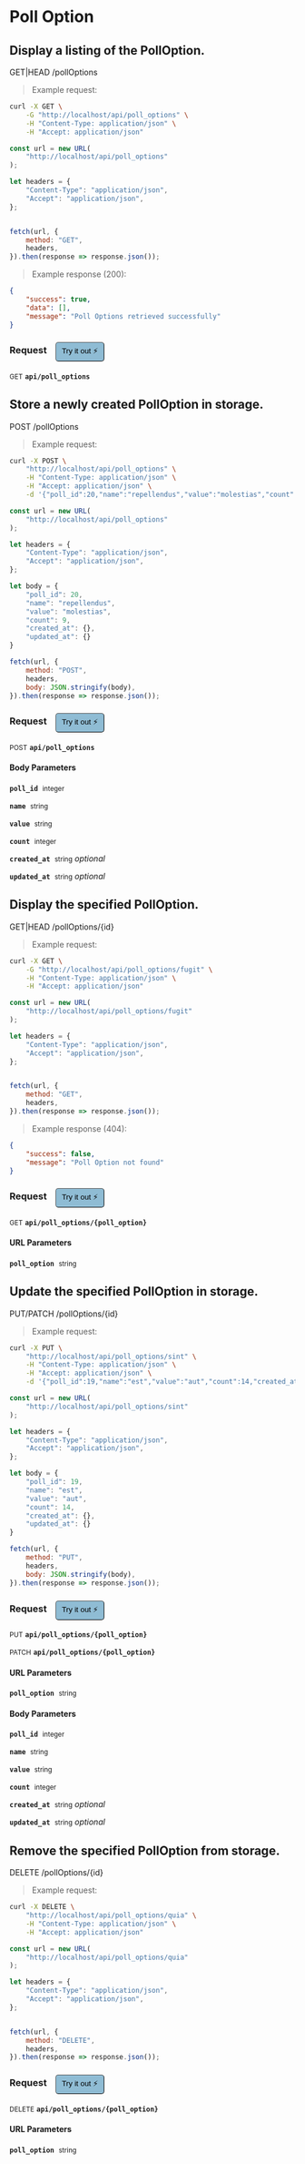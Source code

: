 # Poll Option


## Display a listing of the PollOption.


GET|HEAD /pollOptions

> Example request:

```bash
curl -X GET \
    -G "http://localhost/api/poll_options" \
    -H "Content-Type: application/json" \
    -H "Accept: application/json"
```

```javascript
const url = new URL(
    "http://localhost/api/poll_options"
);

let headers = {
    "Content-Type": "application/json",
    "Accept": "application/json",
};


fetch(url, {
    method: "GET",
    headers,
}).then(response => response.json());
```


> Example response (200):

```json
{
    "success": true,
    "data": [],
    "message": "Poll Options retrieved successfully"
}
```
<div id="execution-results-GETapi-poll_options" hidden>
    <blockquote>Received response<span id="execution-response-status-GETapi-poll_options"></span>:</blockquote>
    <pre class="json"><code id="execution-response-content-GETapi-poll_options"></code></pre>
</div>
<div id="execution-error-GETapi-poll_options" hidden>
    <blockquote>Request failed with error:</blockquote>
    <pre><code id="execution-error-message-GETapi-poll_options"></code></pre>
</div>
<form id="form-GETapi-poll_options" data-method="GET" data-path="api/poll_options" data-authed="0" data-hasfiles="0" data-headers='{"Content-Type":"application\/json","Accept":"application\/json"}' onsubmit="event.preventDefault(); executeTryOut('GETapi-poll_options', this);">
<h3>
    Request&nbsp;&nbsp;&nbsp;
        <button type="button" style="background-color: #8fbcd4; padding: 5px 10px; border-radius: 5px; border-width: thin;" id="btn-tryout-GETapi-poll_options" onclick="tryItOut('GETapi-poll_options');">Try it out ⚡</button>
    <button type="button" style="background-color: #c97a7e; padding: 5px 10px; border-radius: 5px; border-width: thin;" id="btn-canceltryout-GETapi-poll_options" onclick="cancelTryOut('GETapi-poll_options');" hidden>Cancel</button>&nbsp;&nbsp;
    <button type="submit" style="background-color: #6ac174; padding: 5px 10px; border-radius: 5px; border-width: thin;" id="btn-executetryout-GETapi-poll_options" hidden>Send Request 💥</button>
    </h3>
<p>
<small class="badge badge-green">GET</small>
 <b><code>api/poll_options</code></b>
</p>
</form>


## Store a newly created PollOption in storage.


POST /pollOptions

> Example request:

```bash
curl -X POST \
    "http://localhost/api/poll_options" \
    -H "Content-Type: application/json" \
    -H "Accept: application/json" \
    -d '{"poll_id":20,"name":"repellendus","value":"molestias","count":9,"created_at":{},"updated_at":{}}'

```

```javascript
const url = new URL(
    "http://localhost/api/poll_options"
);

let headers = {
    "Content-Type": "application/json",
    "Accept": "application/json",
};

let body = {
    "poll_id": 20,
    "name": "repellendus",
    "value": "molestias",
    "count": 9,
    "created_at": {},
    "updated_at": {}
}

fetch(url, {
    method: "POST",
    headers,
    body: JSON.stringify(body),
}).then(response => response.json());
```


<div id="execution-results-POSTapi-poll_options" hidden>
    <blockquote>Received response<span id="execution-response-status-POSTapi-poll_options"></span>:</blockquote>
    <pre class="json"><code id="execution-response-content-POSTapi-poll_options"></code></pre>
</div>
<div id="execution-error-POSTapi-poll_options" hidden>
    <blockquote>Request failed with error:</blockquote>
    <pre><code id="execution-error-message-POSTapi-poll_options"></code></pre>
</div>
<form id="form-POSTapi-poll_options" data-method="POST" data-path="api/poll_options" data-authed="0" data-hasfiles="0" data-headers='{"Content-Type":"application\/json","Accept":"application\/json"}' onsubmit="event.preventDefault(); executeTryOut('POSTapi-poll_options', this);">
<h3>
    Request&nbsp;&nbsp;&nbsp;
        <button type="button" style="background-color: #8fbcd4; padding: 5px 10px; border-radius: 5px; border-width: thin;" id="btn-tryout-POSTapi-poll_options" onclick="tryItOut('POSTapi-poll_options');">Try it out ⚡</button>
    <button type="button" style="background-color: #c97a7e; padding: 5px 10px; border-radius: 5px; border-width: thin;" id="btn-canceltryout-POSTapi-poll_options" onclick="cancelTryOut('POSTapi-poll_options');" hidden>Cancel</button>&nbsp;&nbsp;
    <button type="submit" style="background-color: #6ac174; padding: 5px 10px; border-radius: 5px; border-width: thin;" id="btn-executetryout-POSTapi-poll_options" hidden>Send Request 💥</button>
    </h3>
<p>
<small class="badge badge-black">POST</small>
 <b><code>api/poll_options</code></b>
</p>
<h4 class="fancy-heading-panel"><b>Body Parameters</b></h4>
<p>
<b><code>poll_id</code></b>&nbsp;&nbsp;<small>integer</small>  &nbsp;
<input type="number" name="poll_id" data-endpoint="POSTapi-poll_options" data-component="body" required  hidden>
<br>

</p>
<p>
<b><code>name</code></b>&nbsp;&nbsp;<small>string</small>  &nbsp;
<input type="text" name="name" data-endpoint="POSTapi-poll_options" data-component="body" required  hidden>
<br>

</p>
<p>
<b><code>value</code></b>&nbsp;&nbsp;<small>string</small>  &nbsp;
<input type="text" name="value" data-endpoint="POSTapi-poll_options" data-component="body" required  hidden>
<br>

</p>
<p>
<b><code>count</code></b>&nbsp;&nbsp;<small>integer</small>  &nbsp;
<input type="number" name="count" data-endpoint="POSTapi-poll_options" data-component="body" required  hidden>
<br>

</p>
<p>
<b><code>created_at</code></b>&nbsp;&nbsp;<small>string</small>     <i>optional</i> &nbsp;
<input type="text" name="created_at" data-endpoint="POSTapi-poll_options" data-component="body"  hidden>
<br>

</p>
<p>
<b><code>updated_at</code></b>&nbsp;&nbsp;<small>string</small>     <i>optional</i> &nbsp;
<input type="text" name="updated_at" data-endpoint="POSTapi-poll_options" data-component="body"  hidden>
<br>

</p>

</form>


## Display the specified PollOption.


GET|HEAD /pollOptions/{id}

> Example request:

```bash
curl -X GET \
    -G "http://localhost/api/poll_options/fugit" \
    -H "Content-Type: application/json" \
    -H "Accept: application/json"
```

```javascript
const url = new URL(
    "http://localhost/api/poll_options/fugit"
);

let headers = {
    "Content-Type": "application/json",
    "Accept": "application/json",
};


fetch(url, {
    method: "GET",
    headers,
}).then(response => response.json());
```


> Example response (404):

```json
{
    "success": false,
    "message": "Poll Option not found"
}
```
<div id="execution-results-GETapi-poll_options--poll_option-" hidden>
    <blockquote>Received response<span id="execution-response-status-GETapi-poll_options--poll_option-"></span>:</blockquote>
    <pre class="json"><code id="execution-response-content-GETapi-poll_options--poll_option-"></code></pre>
</div>
<div id="execution-error-GETapi-poll_options--poll_option-" hidden>
    <blockquote>Request failed with error:</blockquote>
    <pre><code id="execution-error-message-GETapi-poll_options--poll_option-"></code></pre>
</div>
<form id="form-GETapi-poll_options--poll_option-" data-method="GET" data-path="api/poll_options/{poll_option}" data-authed="0" data-hasfiles="0" data-headers='{"Content-Type":"application\/json","Accept":"application\/json"}' onsubmit="event.preventDefault(); executeTryOut('GETapi-poll_options--poll_option-', this);">
<h3>
    Request&nbsp;&nbsp;&nbsp;
        <button type="button" style="background-color: #8fbcd4; padding: 5px 10px; border-radius: 5px; border-width: thin;" id="btn-tryout-GETapi-poll_options--poll_option-" onclick="tryItOut('GETapi-poll_options--poll_option-');">Try it out ⚡</button>
    <button type="button" style="background-color: #c97a7e; padding: 5px 10px; border-radius: 5px; border-width: thin;" id="btn-canceltryout-GETapi-poll_options--poll_option-" onclick="cancelTryOut('GETapi-poll_options--poll_option-');" hidden>Cancel</button>&nbsp;&nbsp;
    <button type="submit" style="background-color: #6ac174; padding: 5px 10px; border-radius: 5px; border-width: thin;" id="btn-executetryout-GETapi-poll_options--poll_option-" hidden>Send Request 💥</button>
    </h3>
<p>
<small class="badge badge-green">GET</small>
 <b><code>api/poll_options/{poll_option}</code></b>
</p>
<h4 class="fancy-heading-panel"><b>URL Parameters</b></h4>
<p>
<b><code>poll_option</code></b>&nbsp;&nbsp;<small>string</small>  &nbsp;
<input type="text" name="poll_option" data-endpoint="GETapi-poll_options--poll_option-" data-component="url" required  hidden>
<br>

</p>
</form>


## Update the specified PollOption in storage.


PUT/PATCH /pollOptions/{id}

> Example request:

```bash
curl -X PUT \
    "http://localhost/api/poll_options/sint" \
    -H "Content-Type: application/json" \
    -H "Accept: application/json" \
    -d '{"poll_id":19,"name":"est","value":"aut","count":14,"created_at":{},"updated_at":{}}'

```

```javascript
const url = new URL(
    "http://localhost/api/poll_options/sint"
);

let headers = {
    "Content-Type": "application/json",
    "Accept": "application/json",
};

let body = {
    "poll_id": 19,
    "name": "est",
    "value": "aut",
    "count": 14,
    "created_at": {},
    "updated_at": {}
}

fetch(url, {
    method: "PUT",
    headers,
    body: JSON.stringify(body),
}).then(response => response.json());
```


<div id="execution-results-PUTapi-poll_options--poll_option-" hidden>
    <blockquote>Received response<span id="execution-response-status-PUTapi-poll_options--poll_option-"></span>:</blockquote>
    <pre class="json"><code id="execution-response-content-PUTapi-poll_options--poll_option-"></code></pre>
</div>
<div id="execution-error-PUTapi-poll_options--poll_option-" hidden>
    <blockquote>Request failed with error:</blockquote>
    <pre><code id="execution-error-message-PUTapi-poll_options--poll_option-"></code></pre>
</div>
<form id="form-PUTapi-poll_options--poll_option-" data-method="PUT" data-path="api/poll_options/{poll_option}" data-authed="0" data-hasfiles="0" data-headers='{"Content-Type":"application\/json","Accept":"application\/json"}' onsubmit="event.preventDefault(); executeTryOut('PUTapi-poll_options--poll_option-', this);">
<h3>
    Request&nbsp;&nbsp;&nbsp;
        <button type="button" style="background-color: #8fbcd4; padding: 5px 10px; border-radius: 5px; border-width: thin;" id="btn-tryout-PUTapi-poll_options--poll_option-" onclick="tryItOut('PUTapi-poll_options--poll_option-');">Try it out ⚡</button>
    <button type="button" style="background-color: #c97a7e; padding: 5px 10px; border-radius: 5px; border-width: thin;" id="btn-canceltryout-PUTapi-poll_options--poll_option-" onclick="cancelTryOut('PUTapi-poll_options--poll_option-');" hidden>Cancel</button>&nbsp;&nbsp;
    <button type="submit" style="background-color: #6ac174; padding: 5px 10px; border-radius: 5px; border-width: thin;" id="btn-executetryout-PUTapi-poll_options--poll_option-" hidden>Send Request 💥</button>
    </h3>
<p>
<small class="badge badge-darkblue">PUT</small>
 <b><code>api/poll_options/{poll_option}</code></b>
</p>
<p>
<small class="badge badge-purple">PATCH</small>
 <b><code>api/poll_options/{poll_option}</code></b>
</p>
<h4 class="fancy-heading-panel"><b>URL Parameters</b></h4>
<p>
<b><code>poll_option</code></b>&nbsp;&nbsp;<small>string</small>  &nbsp;
<input type="text" name="poll_option" data-endpoint="PUTapi-poll_options--poll_option-" data-component="url" required  hidden>
<br>

</p>
<h4 class="fancy-heading-panel"><b>Body Parameters</b></h4>
<p>
<b><code>poll_id</code></b>&nbsp;&nbsp;<small>integer</small>  &nbsp;
<input type="number" name="poll_id" data-endpoint="PUTapi-poll_options--poll_option-" data-component="body" required  hidden>
<br>

</p>
<p>
<b><code>name</code></b>&nbsp;&nbsp;<small>string</small>  &nbsp;
<input type="text" name="name" data-endpoint="PUTapi-poll_options--poll_option-" data-component="body" required  hidden>
<br>

</p>
<p>
<b><code>value</code></b>&nbsp;&nbsp;<small>string</small>  &nbsp;
<input type="text" name="value" data-endpoint="PUTapi-poll_options--poll_option-" data-component="body" required  hidden>
<br>

</p>
<p>
<b><code>count</code></b>&nbsp;&nbsp;<small>integer</small>  &nbsp;
<input type="number" name="count" data-endpoint="PUTapi-poll_options--poll_option-" data-component="body" required  hidden>
<br>

</p>
<p>
<b><code>created_at</code></b>&nbsp;&nbsp;<small>string</small>     <i>optional</i> &nbsp;
<input type="text" name="created_at" data-endpoint="PUTapi-poll_options--poll_option-" data-component="body"  hidden>
<br>

</p>
<p>
<b><code>updated_at</code></b>&nbsp;&nbsp;<small>string</small>     <i>optional</i> &nbsp;
<input type="text" name="updated_at" data-endpoint="PUTapi-poll_options--poll_option-" data-component="body"  hidden>
<br>

</p>

</form>


## Remove the specified PollOption from storage.


DELETE /pollOptions/{id}

> Example request:

```bash
curl -X DELETE \
    "http://localhost/api/poll_options/quia" \
    -H "Content-Type: application/json" \
    -H "Accept: application/json"
```

```javascript
const url = new URL(
    "http://localhost/api/poll_options/quia"
);

let headers = {
    "Content-Type": "application/json",
    "Accept": "application/json",
};


fetch(url, {
    method: "DELETE",
    headers,
}).then(response => response.json());
```


<div id="execution-results-DELETEapi-poll_options--poll_option-" hidden>
    <blockquote>Received response<span id="execution-response-status-DELETEapi-poll_options--poll_option-"></span>:</blockquote>
    <pre class="json"><code id="execution-response-content-DELETEapi-poll_options--poll_option-"></code></pre>
</div>
<div id="execution-error-DELETEapi-poll_options--poll_option-" hidden>
    <blockquote>Request failed with error:</blockquote>
    <pre><code id="execution-error-message-DELETEapi-poll_options--poll_option-"></code></pre>
</div>
<form id="form-DELETEapi-poll_options--poll_option-" data-method="DELETE" data-path="api/poll_options/{poll_option}" data-authed="0" data-hasfiles="0" data-headers='{"Content-Type":"application\/json","Accept":"application\/json"}' onsubmit="event.preventDefault(); executeTryOut('DELETEapi-poll_options--poll_option-', this);">
<h3>
    Request&nbsp;&nbsp;&nbsp;
        <button type="button" style="background-color: #8fbcd4; padding: 5px 10px; border-radius: 5px; border-width: thin;" id="btn-tryout-DELETEapi-poll_options--poll_option-" onclick="tryItOut('DELETEapi-poll_options--poll_option-');">Try it out ⚡</button>
    <button type="button" style="background-color: #c97a7e; padding: 5px 10px; border-radius: 5px; border-width: thin;" id="btn-canceltryout-DELETEapi-poll_options--poll_option-" onclick="cancelTryOut('DELETEapi-poll_options--poll_option-');" hidden>Cancel</button>&nbsp;&nbsp;
    <button type="submit" style="background-color: #6ac174; padding: 5px 10px; border-radius: 5px; border-width: thin;" id="btn-executetryout-DELETEapi-poll_options--poll_option-" hidden>Send Request 💥</button>
    </h3>
<p>
<small class="badge badge-red">DELETE</small>
 <b><code>api/poll_options/{poll_option}</code></b>
</p>
<h4 class="fancy-heading-panel"><b>URL Parameters</b></h4>
<p>
<b><code>poll_option</code></b>&nbsp;&nbsp;<small>string</small>  &nbsp;
<input type="text" name="poll_option" data-endpoint="DELETEapi-poll_options--poll_option-" data-component="url" required  hidden>
<br>

</p>
</form>



